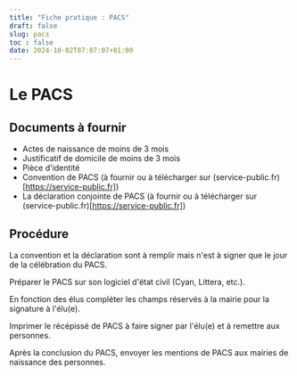 ```yaml
---
title: "Fiche pratique : PACS"
draft: false
slug: pacs
toc : false
date: 2024-10-02T07:07:07+01:00
---
```


# Le PACS

## Documents à fournir

- Actes de naissance de moins de 3 mois
- Justificatif de domicile de moins de 3 mois
- Pièce d'identité
- Convention de PACS (à fournir ou à télécharger sur (service-public.fr)[https://service-public.fr])
- La déclaration conjointe de PACS (à fournir ou à télécharger sur (service-public.fr)[https://service-public.fr])

## Procédure

La convention et la déclaration sont à remplir mais n'est à signer que le jour de la célébration du PACS.

Préparer le PACS sur son logiciel d'état civil (Cyan, Littera, etc.).

En fonction des élus compléter les champs réservés à la mairie pour la signature à l'élu(e).

Imprimer le récépissé de PACS à faire signer par l'élu(e) et à remettre aux personnes.

Après la conclusion du PACS, envoyer les mentions de PACS aux mairies de naissance des personnes.